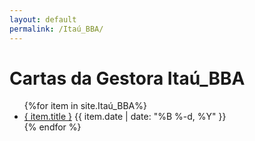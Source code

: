 ```yaml
---
layout: default
permalink: /Itaú_BBA/
---
```


<h1>Cartas da Gestora Itaú_BBA</h1>
<ul>
{%for item in site.Itaú_BBA%}
  <li>
    <a href="{ site.baseurl }{ item.url }">{ item.title }</a>
<span>{{ item.date | date: "%B %-d, %Y" }}</span>
  </li>
    {% endfor %}
</ul>
